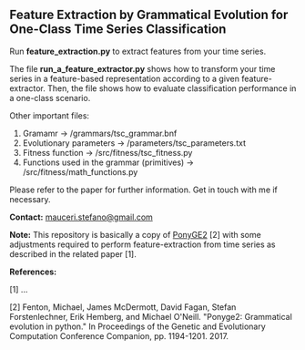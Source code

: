 ## Feature Extraction by Grammatical Evolution for One-Class Time Series Classification


Run **feature_extraction.py** to extract features from your time series.

The file **run_a_feature_extractor.py** shows how to transform your time series in a feature-based representation according to a given feature-extractor. Then, the file shows how to evaluate classification performance in a one-class scenario.

Other important files:
1. Gramamr -> /grammars/tsc_grammar.bnf
2. Evolutionary parameters -> /parameters/tsc_parameters.txt
3. Fitness function -> /src/fitness/tsc_fitness.py
4. Functions used in the grammar (primitives) -> /src/fitness/math_functions.py

Please refer to the paper for further information. Get in touch with me if necessary.


**Contact:** mauceri.stefano@gmail.com


**Note:** This repository is basically a copy of [PonyGE2](https://github.com/PonyGE/PonyGE2) [2] with some adjustments required to perform feature-extraction from time series as described in the related paper [1].


**References:**

<a id="1">[1]</a> ...

<a id="2">[2]</a> Fenton, Michael, James McDermott, David Fagan, Stefan Forstenlechner, Erik Hemberg, and Michael O'Neill. "Ponyge2: Grammatical evolution in python." In Proceedings of the Genetic and Evolutionary Computation Conference Companion, pp. 1194-1201. 2017.

